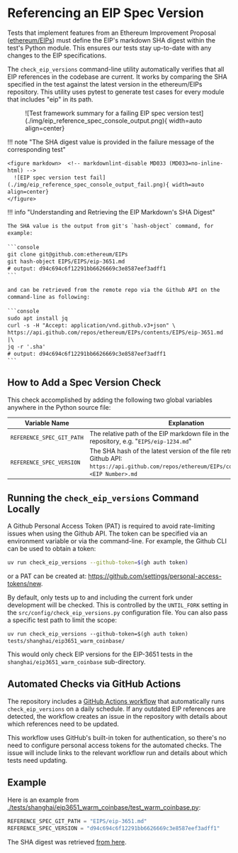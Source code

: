 # Referencing an EIP Spec Version

Tests that implement features from an Ethereum Improvement Proposal ([ethereum/EIPs](https://github.com/ethereum/EIPs/tree/master/EIPS)) must define the EIP's markdown SHA digest within the test's Python module. This ensures our tests stay up-to-date with any changes to the EIP specifications.

The `check_eip_versions` command-line utility automatically verifies that all EIP references in the codebase are current. It works by comparing the SHA specified in the test against the latest version in the ethereum/EIPs repository. This utility uses pytest to generate test cases for every module that includes "eip" in its path.

<figure markdown>  <!-- markdownlint-disable MD033 (MD033=no-inline-html) -->
  ![Test framework summary for a failing EIP spec version test](./img/eip_reference_spec_console_output.png){ width=auto align=center}
</figure>

!!! note "The SHA digest value is provided in the failure message of the corresponding test"

    <figure markdown>  <!-- markdownlint-disable MD033 (MD033=no-inline-html) -->
      ![EIP spec version test fail](./img/eip_reference_spec_console_output_fail.png){ width=auto align=center}
    </figure>

!!! info "Understanding and Retrieving the EIP Markdown's SHA Digest"

    The SHA value is the output from git's `hash-object` command, for example:

    ```console
    git clone git@github.com:ethereum/EIPs
    git hash-object EIPS/EIPS/eip-3651.md
    # output: d94c694c6f12291bb6626669c3e8587eef3adff1
    ```

    and can be retrieved from the remote repo via the Github API on the command-line as following:

    ```console
    sudo apt install jq
    curl -s -H "Accept: application/vnd.github.v3+json" \
    https://api.github.com/repos/ethereum/EIPs/contents/EIPS/eip-3651.md |\
    jq -r '.sha'
    # output: d94c694c6f12291bb6626669c3e8587eef3adff1
    ```

## How to Add a Spec Version Check

This check accomplished by adding the following two global variables anywhere in the Python source file:

| Variable Name             | Explanation                                                                                                                                                     |
| ------------------------- | --------------------------------------------------------------------------------------------------------------------------------------------------------------- |
| `REFERENCE_SPEC_GIT_PATH` | The relative path of the EIP markdown file in the [ethereum/EIPs](https://github.com/ethereum/EIPs/) repository, e.g. "`EIPS/eip-1234.md`"                      |
| `REFERENCE_SPEC_VERSION`  | The SHA hash of the latest version of the file retrieved from the Github API:<br/>`https://api.github.com/repos/ethereum/EIPs/contents/EIPS/eip-<EIP Number>.md` |

## Running the `check_eip_versions` Command Locally

A Github Personal Access Token (PAT) is required to avoid rate-limiting issues when using the Github API. The token can be specified via an environment variable or via the command-line. For example, the Github CLI can be used to obtain a token:

```bash
uv run check_eip_versions --github-token=$(gh auth token)
```

or a PAT can be created at: https://github.com/settings/personal-access-tokens/new.

By default, only tests up to and including the current fork under development will be checked. This is controlled by the `UNTIL_FORK` setting in the `src/config/check_eip_versions.py` configuration file. You can also pass a specific test path to limit the scope:

```shell
uv run check_eip_versions --github-token=$(gh auth token) tests/shanghai/eip3651_warm_coinbase/
```

This would only check EIP versions for the EIP-3651 tests in the `shanghai/eip3651_warm_coinbase` sub-directory.

## Automated Checks via GitHub Actions

The repository includes a [GitHub Actions workflow](https://github.com/ethereum/execution-spec-tests/actions/workflows/check_eip_versions.yaml) that automatically runs `check_eip_versions` on a daily schedule. If any outdated EIP references are detected, the workflow creates an issue in the repository with details about which references need to be updated.

This workflow uses GitHub's built-in token for authentication, so there's no need to configure personal access tokens for the automated checks. The issue will include links to the relevant workflow run and details about which tests need updating.

## Example

Here is an example from [./tests/shanghai/eip3651_warm_coinbase/test_warm_coinbase.py](../../tests/shanghai/eip3651_warm_coinbase/test_warm_coinbase.py):

```python
REFERENCE_SPEC_GIT_PATH = "EIPS/eip-3651.md"
REFERENCE_SPEC_VERSION = "d94c694c6f12291bb6626669c3e8587eef3adff1"
```

The SHA digest was retrieved [from here](https://api.github.com/repos/ethereum/EIPs/contents/EIPS/eip-3651.md).
